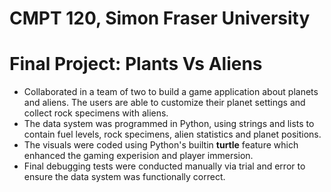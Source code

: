 # CMPT 120, Simon Fraser University
# Final Project: Plants Vs Aliens
- Collaborated in a team of two to build a game application about planets and aliens. The users are able to customize their planet settings and collect rock specimens with aliens. 
- The data system was programmed in Python, using strings and lists to contain fuel levels, rock specimens, alien statistics and planet positions.
- The visuals were coded using Python's builtin **turtle** feature which enhanced the gaming experision and player immersion.
- Final debugging tests were conducted manually via trial and error to ensure the data system was functionally correct.
